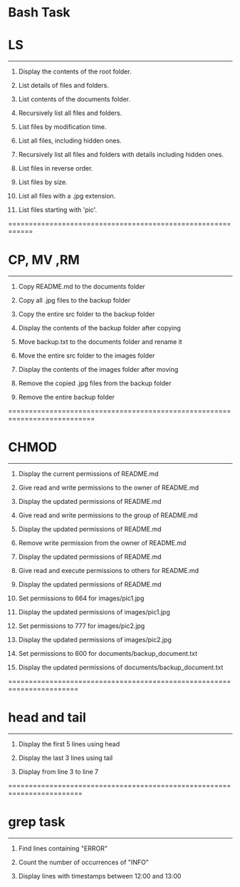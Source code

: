 # Bash Task

# LS
------

1. Display the contents of the root folder.

2. List details of files and folders.

3. List contents of the documents folder.

4. Recursively list all files and folders.

5. List files by modification time.

6. List all files, including hidden ones.

7. Recursively list all files and folders with details including hidden ones.

8. List files in reverse order.

9. List files by size.

10. List all files with a .jpg extension.

11. List files starting with 'pic'.


============================================================

# CP, MV ,RM
-------------

1. Copy README.md to the documents folder

2. Copy all .jpg files to the backup folder

3. Copy the entire src folder to the backup folder

4. Display the contents of the backup folder after copying

5. Move backup.txt to the documents folder and rename it

6. Move the entire src folder to the images folder

7. Display the contents of the images folder after moving

8. Remove the copied .jpg files from the backup folder

9. Remove the entire backup folder

===========================================================================

# CHMOD
---------

1. Display the current permissions of README.md

2. Give read and write permissions to the owner of README.md

3. Display the updated permissions of README.md

4. Give read and write permissions to the group of README.md

5. Display the updated permissions of README.md

6. Remove write permission from the owner of README.md

7. Display the updated permissions of README.md

8. Give read and execute permissions to others for README.md

9. Display the updated permissions of README.md

10. Set permissions to 664 for images/pic1.jpg

11. Display the updated permissions of images/pic1.jpg

12. Set permissions to 777 for images/pic2.jpg

13. Display the updated permissions of images/pic2.jpg

14. Set permissions to 600 for documents/backup_document.txt

15. Display the updated permissions of documents/backup_document.txt

=======================================================================

# head and tail
----------------

1. Display the first 5 lines using head

2. Display the last 3 lines using tail

3. Display from line 3 to line 7

========================================================================

# grep task
-------------

1. Find lines containing "ERROR"

2. Count the number of occurrences of "INFO"

3. Display lines with timestamps between 12:00 and 13:00

